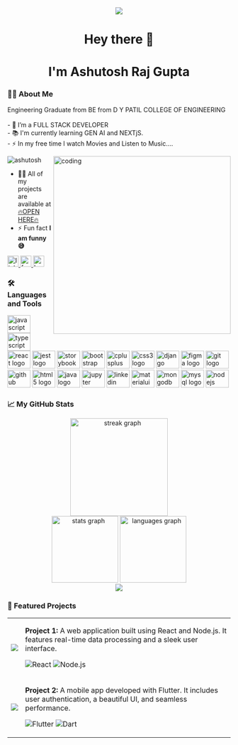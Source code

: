 <div align="center">
  <img src="https://visitor-badge.laobi.icu/badge?page_id=ashutoshrajgupta.ashutoshrajgupta&" />
</div>

<h1 align="center">Hey there 👋</h1>
<h1 align="center">I'm Ashutosh Raj Gupta</h1>

<h3 align="left">👩‍💻 About Me</h3>

<p align="left">
  Engineering Graduate from BE from D Y PATIL COLLEGE OF ENGINEERING<br><br>
  - 🔭 I’m a FULL STACK DEVELOPER<br>
  - 📚 I'm currently learning GEN AI and NEXTjS.<br>
  - ⚡ In my free time I watch Movies and Listen to Music....
</p>

<img align="right" alt="coding" width="400" src="https://user-images.githubusercontent.com/55389276/140866485-8fb1c876-9a8f-4d6a-98dc-08c4981eaf70.gif">

<p align="left">
  <img src="https://komarev.com/ghpvc/?username=ashutoshrajgupta&label=Profile%20views&color=0e75b6&style=flat" alt="ashutosh" />
</p>

- 👨‍💻 All of my projects are available at 
  [🔥OPEN HERE🔥](https://github.com/AshutoshRajGupta?tab=repositories)
- ⚡ Fun fact **I am funny😅**

<div align="left">
  <a href="https://www.linkedin.com/in/ashutosh-raj-gupta-18230820b/" target="_blank">
    <img src="https://img.shields.io/static/v1?message=LinkedIn&logo=linkedin&label=&color=0077B5&logoColor=white&labelColor=&style=for-the-badge" height="25" alt="linkedin logo" />
  </a>
  <a href="https://www.facebook.com/profile.php?id=100022615870474" target="_blank">
    <img src="https://img.shields.io/static/v1?message=Facebook&logo=facebook&label=&color=1877F2&logoColor=white&labelColor=&style=for-the-badge" height="25" alt="facebook logo" />
  </a>
  <a href="https://www.hackerrank.com/ag2364443" target="_blank">
    <img src="https://img.shields.io/static/v1?message=HackerRank&logo=hackerrank&label=&color=2EC866&logoColor=white&labelColor=&style=for-the-badge" height="25" alt="hackerrank logo" />
  </a>
</div>

<h3 align="left">🛠 Languages and Tools</h3>

<div align="left">
  <img src="https://cdn.jsdelivr.net/gh/devicons/devicon/icons/javascript/javascript-original.svg" height="40" width="52" alt="javascript logo" />
  <img src="https://cdn.jsdelivr.net/gh/devicons/devicon/icons/typescript/typescript-original.svg" height="40" width="52" alt="typescript logo" />
  <img src="https://cdn.jsdelivr.net/gh/devicons/devicon/icons/react/react-original.svg" height="40" width="52" alt="react logo" />
  <img src="https://cdn.jsdelivr.net/gh/devicons/devicon/icons/jest/jest-plain.svg" height="40" width="52" alt="jest logo" />
  <img src="https://cdn.jsdelivr.net/gh/devicons/devicon/icons/storybook/storybook-original.svg" height="40" width="52" alt="storybook logo" />
  <img src="https://cdn.jsdelivr.net/gh/devicons/devicon/icons/bootstrap/bootstrap-original.svg" height="40" width="52" alt="bootstrap logo" />
  <img src="https://cdn.jsdelivr.net/gh/devicons/devicon/icons/cplusplus/cplusplus-original.svg" height="40" width="52" alt="cplusplus logo" />
  <img src="https://cdn.jsdelivr.net/gh/devicons/devicon/icons/css3/css3-original.svg" height="40" width="52" alt="css3 logo" />
  <img src="https://cdn.jsdelivr.net/gh/devicons/devicon/icons/django/django-plain.svg" height="40" width="52" alt="django logo" />
  <img src="https://cdn.jsdelivr.net/gh/devicons/devicon/icons/figma/figma-original.svg" height="40" width="52" alt="figma logo" />
  <img src="https://cdn.jsdelivr.net/gh/devicons/devicon/icons/git/git-original.svg" height="40" width="52" alt="git logo" />
  <img src="https://cdn.jsdelivr.net/gh/devicons/devicon/icons/github/github-original.svg" height="40" width="52" alt="github logo" />
  <img src="https://cdn.jsdelivr.net/gh/devicons/devicon/icons/html5/html5-original.svg" height="40" width="52" alt="html5 logo" />
  <img src="https://cdn.jsdelivr.net/gh/devicons/devicon/icons/java/java-original.svg" height="40" width="52" alt="java logo" />
  <img src="https://cdn.jsdelivr.net/gh/devicons/devicon/icons/jupyter/jupyter-original.svg" height="40" width="52" alt="jupyter logo" />
  <img src="https://cdn.jsdelivr.net/gh/devicons/devicon/icons/linkedin/linkedin-original.svg" height="40" width="52" alt="linkedin logo" />
  <img src="https://cdn.jsdelivr.net/gh/devicons/devicon/icons/materialui/materialui-original.svg" height="40" width="52" alt="materialui logo" />
  <img src="https://cdn.jsdelivr.net/gh/devicons/devicon/icons/mongodb/mongodb-original.svg" height="40" width="52" alt="mongodb logo" />
  <img src="https://cdn.jsdelivr.net/gh/devicons/devicon/icons/mysql/mysql-original.svg" height="40" width="52" alt="mysql logo" />
  <img src="https://cdn.jsdelivr.net/gh/devicons/devicon/icons/nodejs/nodejs-original.svg" height="40" width="52" alt="nodejs logo" />
</div>

<h3 align="left">📈 My GitHub Stats</h3>

<div align="center">
  <img src="https://streak-stats.demolab.com?user=ashutoshrajgupta&locale=en&mode=daily&theme=dark&hide_border=false&border_radius=5&order=3" height="220" alt="streak graph" />
</div>

<div align="center">
  <img src="https://github-readme-stats.vercel.app/api?username=ashutoshrajgupta&hide_title=false&hide_rank=false&show_icons=true&include_all_commits=true&count_private=true&disable_animations=false&theme=dracula&locale=en&hide_border=false&order=1" height="150" alt="stats graph" />
  <img src="https://github-readme-stats.vercel.app/api/top-langs?username=ashutoshrajgupta&locale=en&hide_title=false&layout=compact&card_width=320&langs_count=5&theme=dracula&hide_border=false&order=2" height="150" alt="languages graph" />
</div>

<div align="center">
  <img src="https://profile-counter.glitch.me/ashutoshrajgupta/count.svg?" />
</div>

<h3 align="left">🌟 Featured Projects</h3>

<table>
  <tr>
    <td>
      <a href="https://github.com/AshutoshRajGupta/Project1" target="_blank">
        <img src="https://github-readme-stats.vercel.app/api/pin/?username=ashutoshrajgupta&repo=Project1&theme=dracula" />
      </a>
    </td>
    <td>
      <p>
        <strong>Project 1:</strong> A web application built using React and Node.js. It features real-time data processing and a sleek user interface.
      </p>
      <p>
        <img src="https://img.shields.io/badge/React-17.0.1-blue" alt="React">
        <img src="https://img.shields.io/badge/Node.js-14.15.0-green" alt="Node.js">
      </p>
    </td>
  </tr>
  <tr>
    <td>
      <a href="https://github.com/AshutoshRajGupta/Aceternity-UI-React" target="_blank">
        <img src="![image](https://github.com/user-attachments/assets/46a62b85-61e4-4e97-97f4-c27b75497fa3)" />
      </a>
    </td>
    <td>
      <p>
        <strong>Project 2:</strong> A mobile app developed with Flutter. It includes user authentication, a beautiful UI, and seamless performance.
      </p>
      <p>
        <img src="https://img.shields.io/badge/Flutter-2.0.0-blue" alt="Flutter">
        <img src="https://img.shields.io/badge/Dart-2.12.0-blue" alt="Dart">
      </p>
    </td>
  </tr>
</table>

